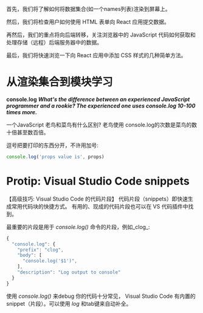  
 
 首先，我们将了解如何将数据集合(如一个names列表)渲染到屏幕上。
 
  然后，我们将检查用户如何使用 HTML 表单向 React 应用提交数据。 
  
  再然后，我们的重点将向后端转移，关注浏览器中的 JavaScript 代码如何获取和处理存储（远程）后端服务器中的数据。 
  
  最后，我们将快速浏览一下向 React 应用中添加 CSS 样式的几种简单方法。

# 从渲染集合到模块学习
 **console.log**
**_What's the difference between an experienced JavaScript programmer and a rookie? The experienced one uses console.log 10-100 times more._**

一个JavaScript 老鸟和菜鸟有什么区别? 老鸟使用 console.log的次数是菜鸟的数十倍甚至数百倍。

逗号把要打印的东西分开，不许用加号:

```js
console.log('props value is', props)
```

# Protip: Visual Studio Code snippets

【高级技巧: Visual Studio Code 的代码片段】
代码片段（snippets）即快速生成常用代码块的快捷方式。
有用的、现成的代码片段也可以在 VS 代码插件中找到。

最重要的片段是用于 _console.log()_ 命令的片段，例如_clog_:

```js
{
  "console.log": {
    "prefix": "clog",
    "body": [
      "console.log('$1')",
    ],
    "description": "Log output to console"
  }
}
```

使用 _console.log()_ 来debug 你的代码十分常见， Visual Studio Code 有内置的snippet（片段）。可以使用 _log_ 和tab键来自动补全。